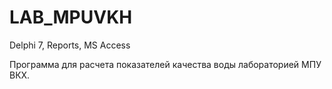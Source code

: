 # LAB_MPUVKH
Delphi 7, Reports, MS Access

Программа для расчета показателей качества воды лабораторией МПУ ВКХ.
